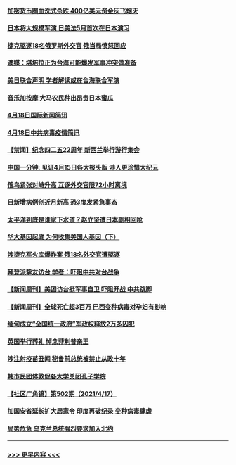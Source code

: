 #### [加密货币圈血洗式杀跌 400亿美元资金灰飞烟灭](../pages/prog202/a103099103.md?t=04190851) 
#### [日本将大规模军演 日美法5月首次在日本演习](../pages/prog202/a103099098.md?t=04190851) 
#### [捷克驱逐18名俄罗斯外交官 俄当局愤怒回应](../pages/prog202/a103099116.md?t=04190851) 
#### [澳媒：堪培拉正为台海可能爆发军事冲突做准备](../pages/prog202/a103099082.md?t=04190851) 
#### [美日联合声明 学者解读或在台海联合军演](../pages/prog202/a103099015.md?t=04190851) 
#### [音乐加按摩 大马农民种出昂贵日本蜜瓜](../pages/prog202/a103098999.md?t=04190851) 
#### [4月18日国际新闻简讯](../pages/prog202/a103098993.md?t=04190851) 
#### [4月18日中共病毒疫情简讯](../pages/prog202/a103098991.md?t=04190851) 
#### [【禁闻】纪念四二五22周年 新西兰举行游行集会](../pages/prog202/a103098984.md?t=04190851) 
#### [中国一分钟: 见证4月15日各大报头版 港人更珍惜大纪元](../pages/prog202/a103098952.md?t=04190851) 
#### [俄乌紧张对峙升高 互逐外交官限72小时离境](../pages/prog202/a103098908.md?t=04190851) 
#### [日新增病例创近月新高 恐3度发紧急事态](../pages/prog202/a103098888.md?t=04190851) 
#### [太平洋到底是谁家下水道？赵立坚遭日本副相回呛](../pages/prog202/a103098834.md?t=04190851) 
#### [华大基因起底 为何收集美国人基因（下）](../pages/prog202/a103098746.md?t=04190851) 
#### [涉捷克军火库爆炸案 俄18名外交官遭驱逐](../pages/prog202/a103098745.md?t=04190851) 
#### [拜登派挚友访台 学者：吓阻中共对台战争](../pages/prog202/a103097882.md?t=04190851) 
#### [【新闻周刊】美团访台挺军事自卫 吓阻开战 中共跳脚](../pages/prog202/a103098662.md?t=04190851) 
#### [【新闻周刊】全球死亡超3百万 巴西变种病毒对孕妇有影响](../pages/prog202/a103098667.md?t=04190851) 
#### [缅甸成立“全国统一政府”军政权释放2万多囚犯](../pages/prog202/a103098615.md?t=04190851) 
#### [英国举行葬礼 悼念菲利普亲王](../pages/prog202/a103098605.md?t=04190851) 
#### [涉注射疫苗丑闻 秘鲁前总统被禁止从政十年](../pages/prog202/a103098600.md?t=04190851) 
#### [韩市民团体敦促各大学关闭孔子学院](../pages/prog202/a103098571.md?t=04190851) 
#### [【社区广角镜】第502期（2021/4/17）](../pages/prog202/a103098482.md?t=04190851) 
#### [加国安省延长扩大居家令 印度再破纪录 变种病毒肆虐](../pages/prog202/a103098444.md?t=04190851) 
#### [局势危急 乌克兰总统强烈要求加入北约](../pages/prog202/a103098369.md?t=04190851) 

----
#### [ >>> 更早内容 <<< ](../indexes/prog202-earlier.md)
